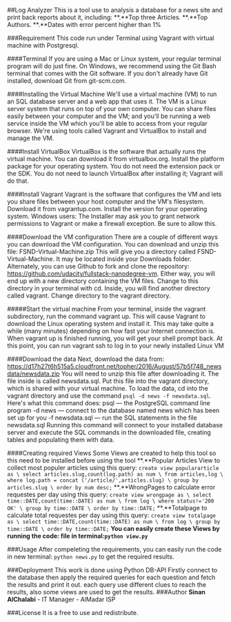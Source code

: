 ##Log Analyzer
This is a tool use to analysis a database for a news site
and print back reports about it, including:
**.**Top three Articles.
**.**Top Authors.
**.**Dates with error percent higher than 1%

###Requirement
This code run under Terminal using Vagrant
with virtual machine with Postgresql.

####Terminal
If you are using a Mac or Linux system,
your regular terminal program will do just fine. 
On Windows, we recommend using the Git Bash
terminal that comes with the Git software. 
If you don't already have Git installed,
download Git from git-scm.com.

####Installing the Virtual Machine
We'll use a virtual machine (VM)
to run an SQL database server and a web app that uses it. 
The VM is a Linux server system that runs on top of your own computer. 
You can share files easily between your computer and the VM; 
and you'll be running a web service inside the VM
which you'll be able to access from your regular browser.
We're using tools called Vagrant and VirtualBox to install and manage the VM.

####Install VirtualBox
VirtualBox is the software that actually runs the virtual machine.
You can download it from virtualbox.org.
Install the platform package for your operating system.
You do not need the extension pack or the SDK. 
You do not need to launch VirtualBox after installing it;
Vagrant will do that.

####Install Vagrant
Vagrant is the software that configures the VM and lets you share files
between your host computer and the VM's filesystem.
Download it from vagrantup.com. 
Install the version for your operating system.
Windows users: The Installer may ask you to grant network permissions
to Vagrant or make a firewall exception. Be sure to allow this.

####Download the VM configuration
There are a couple of different ways you can download the VM configuration.
You can download and unzip this file: FSND-Virtual-Machine.zip 
This will give you a directory called FSND-Virtual-Machine.
It may be located inside your Downloads folder.
Alternately, you can use Github to fork and clone the repository:
https://github.com/udacity/fullstack-nanodegree-vm.
Either way, you will end up with a new directory containing the VM files.
Change to this directory in your terminal with cd.
Inside, you will find another directory called vagrant.
Change directory to the vagrant directory.

#####Start the virtual machine
From your terminal, inside the vagrant subdirectory,
run the command vagrant up.
This will cause Vagrant to download the 
Linux operating system and install it.
This may take quite a while (many minutes)
depending on how fast your Internet connection is.
When vagrant up is finished running, you will get your shell prompt back.
At this point, you can run vagrant ssh to log in
to your newly installed Linux VM

####Download the data
Next, download the data from:
https://d17h27t6h515a5.cloudfront.net/topher/2016/August/57b5f748_newsdata/newsdata.zip
You will need to unzip this file after downloading it.
The file inside is called newsdata.sql.
Put this file into the vagrant directory,
which is shared with your virtual machine.
To load the data, cd into the vagrant directory
and use the command `psql -d news -f newsdata.sql`.
Here's what this command does:
psql — the PostgreSQL command line program
-d news — connect to the database named news which has been set up for you
-f newsdata.sql — run the SQL statements in the file newsdata.sql
Running this command will connect to your installed database server and
execute the SQL commands in the downloaded file,
creating tables and populating them with data.

####Creating required Views
Some Views are created to help this tool
so this need to be installed before using the tool
**.**Popular Articles View to collect most populer articles using this query:
`create view populararticle as \
 select articles.slug,count(log.path) as num \
 from articles,log \
 where log.path = concat ('/article/',articles.slug) \
 group by articles.slug \
 order by num desc;`
**.**WrongPages to calculate error requestes per day using this query:
`create view wrongpage as \
 select time::DATE,count(time::DATE) as num \
 from log \
 where status!='200 OK' \
 group by time::DATE \
 order by time::DATE;`
**.**Totalpage to calculate total requestes per day using this query:
`create view totalpage as \
 select time::DATE,count(time::DATE) as num \
 from log \
 group by time::DATE \
 order by time::DATE;`
**You can easily create these Views by running the code:
 file in terminal:`python view.py`**

###Usage
After compeleting the requirements,
you can easily run the code in new terminal:
`python news.py`
to get the required results.

###Deployment
This work is done using Python DB-API
Firstly connect to the database then apply the required queries
for each question and fetch the results and print it out.
each query use different clues to reach the results,
also some views are used to get the results.
###Author
**Sinan AlChalabi** - IT Manager - AlMadar ISP

###License
It is a free to use and redistribute.